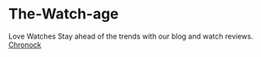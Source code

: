 # The-Watch-age
Love Watches
Stay ahead of the trends with our blog and watch reviews. 
[Chronock](https://chronock.com/)
